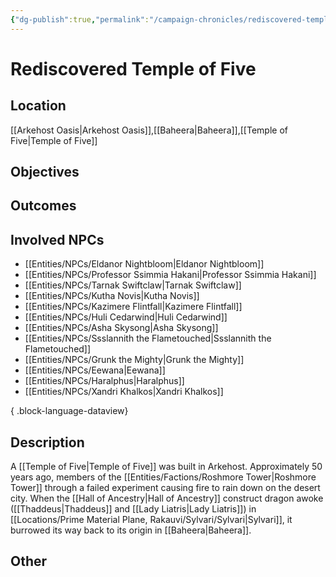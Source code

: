 ```yaml
---
{"dg-publish":true,"permalink":"/campaign-chronicles/rediscovered-temple-of-five/","tags":["Plot","Campaign","Event","Timeline","DigTeam"]}
---
```



# Rediscovered Temple of Five

## Location
[[Arkehost Oasis\|Arkehost Oasis]],[[Baheera\|Baheera]],[[Temple of Five\|Temple of Five]]

## Objectives

## Outcomes

## Involved NPCs
- [[Entities/NPCs/Eldanor Nightbloom\|Eldanor Nightbloom]]
- [[Entities/NPCs/Professor Ssimmia Hakani\|Professor Ssimmia Hakani]]
- [[Entities/NPCs/Tarnak Swiftclaw\|Tarnak Swiftclaw]]
- [[Entities/NPCs/Kutha Novis\|Kutha Novis]]
- [[Entities/NPCs/Kazimere Flintfall\|Kazimere Flintfall]]
- [[Entities/NPCs/Huli Cedarwind\|Huli Cedarwind]]
- [[Entities/NPCs/Asha Skysong\|Asha Skysong]]
- [[Entities/NPCs/Ssslannith the Flametouched\|Ssslannith the Flametouched]]
- [[Entities/NPCs/Grunk the Mighty\|Grunk the Mighty]]
- [[Entities/NPCs/Eewana\|Eewana]]
- [[Entities/NPCs/Haralphus\|Haralphus]]
- [[Entities/NPCs/Xandri Khalkos\|Xandri Khalkos]]

{ .block-language-dataview}
## Description
A [[Temple of Five\|Temple of Five]] was built in Arkehost. Approximately 50 years ago, members of the [[Entities/Factions/Roshmore Tower\|Roshmore Tower]] through a failed experiment causing fire to rain down on the desert city. 
When the [[Hall of Ancestry\|Hall of Ancestry]] construct dragon awoke ([[Thaddeus\|Thaddeus]] and [[Lady Liatris\|Lady Liatris]]) in [[Locations/Prime Material Plane, Rakauvi/Sylvari/Sylvari\|Sylvari]], it burrowed its way back to its origin in [[Baheera\|Baheera]]. 
## Other 


